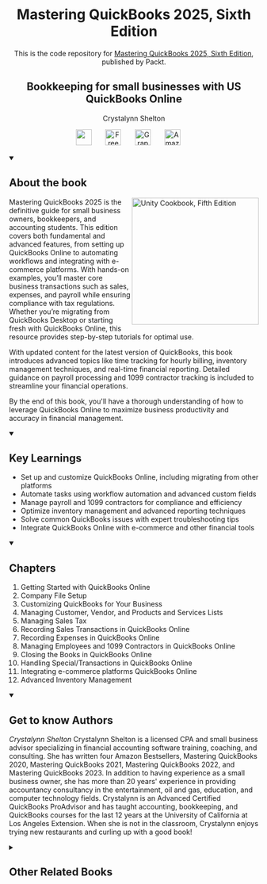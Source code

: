 <h1 align="center">
Mastering QuickBooks 2025, Sixth Edition</h1>
<p align="center">This is the code repository for <a href ="https://www.packtpub.com/en-us/product/mastering-quickbooks-2025-sixth-edition/9781836649977"> Mastering QuickBooks 2025, Sixth Edition</a>, published by Packt.
</p>

<h2 align="center">
Bookkeeping for small businesses with US QuickBooks Online
</h2>
<p align="center">
Crystalynn Shelton</p>

<p align="center">
   <a href="https://packt.link/powerusers" alt="Discord" title="Learn more on the Discord server"><img width="32px" src="https://cliply.co/wp-content/uploads/2021/08/372108630_DISCORD_LOGO_400.gif"/></a>
  &#8287;&#8287;&#8287;&#8287;&#8287;
  <a href="https://packt.link/free-ebook/9781836649977"><img width="32px" alt="Free PDF" title="Free PDF" src="https://cdn-icons-png.flaticon.com/512/4726/4726010.png"/></a>
 &#8287;&#8287;&#8287;&#8287;&#8287;
  <a href="https://packt.link/gbp/9781836649977"><img width="32px" alt="Graphic Bundle" title="Graphic Bundle" src="https://cdn-icons-png.flaticon.com/512/2659/2659360.png"/></a>
  &#8287;&#8287;&#8287;&#8287;&#8287;
   <a href="https://www.amazon.in/Mastering-QuickBooks-2025-Bookkeeping-businesses-ebook/dp/B0D5BS5SQC"><img width="32px" alt="Amazon" title="Get your copy" src="https://cdn-icons-png.flaticon.com/512/15466/15466027.png"/></a>
  &#8287;&#8287;&#8287;&#8287;&#8287;
</p>
<details open> 
  <summary><h2>About the book</summary>
<a href="https://www.packtpub.com/product/unity-cookbook-fifth-edition/9781805123026">
<img src="https://content.packt.com/B31798/cover_image_small.jpg" alt="Unity Cookbook, Fifth Edition" height="256px" align="right">
</a>
Mastering QuickBooks 2025 is the definitive guide for small business owners, bookkeepers, and accounting students. This edition covers both fundamental and advanced features, from setting up QuickBooks Online to automating workflows and integrating with e-commerce platforms. With hands-on examples, you’ll master core business transactions such as sales, expenses, and payroll while ensuring compliance with tax regulations. Whether you’re migrating from QuickBooks Desktop or starting fresh with QuickBooks Online, this resource provides step-by-step tutorials for optimal use.

With updated content for the latest version of QuickBooks, this book introduces advanced topics like time tracking for hourly billing, inventory management techniques, and real-time financial reporting. Detailed guidance on payroll processing and 1099 contractor tracking is included to streamline your financial operations.

By the end of this book, you'll have a thorough understanding of how to leverage QuickBooks Online to maximize business productivity and accuracy in financial management.</details>
<details open> 
  <summary><h2>Key Learnings</summary>
<ul>

<li>Set up and customize QuickBooks Online, including migrating from other platforms</li>

<li>Automate tasks using workflow automation and advanced custom fields</li>

<li>Manage payroll and 1099 contractors for compliance and efficiency</li>

<li>Optimize inventory management and advanced reporting techniques</li>

<li>Solve common QuickBooks issues with expert troubleshooting tips</li>

<li>Integrate QuickBooks Online with e-commerce and other financial tools</li>

</ul>

  </details>

<details open> 
  <summary><h2>Chapters</summary>
     
<ol>

  <li>Getting Started with QuickBooks Online</li>

  <li>Company File Setup</li>

  <li>Customizing QuickBooks for Your Business</li>

  <li>Managing Customer, Vendor, and Products and Services Lists</li>

  <li>Managing Sales Tax</li>

  <li>Recording Sales Transactions in QuickBooks Online</li>

  <li>Recording Expenses in QuickBooks Online</li>

  <li>Managing Employees and 1099 Contractors in QuickBooks Online</li>

  <li>Closing the Books in QuickBooks Online</li>

  <li>Handling Special/Transactions in QuickBooks Online</li>

  <li>Integrating e-commerce platforms QuickBooks Online</li>

  <li>Advanced Inventory Management</li>

</ol>

</details>



    


<details open> 
  <summary><h2>Get to know Authors</h2></summary>

_Crystalynn Shelton_ Crystalynn Shelton is a licensed CPA and small business advisor specializing in financial accounting software training, coaching, and consulting. She has written four Amazon Bestsellers, Mastering QuickBooks 2020, Mastering QuickBooks 2021, Mastering QuickBooks 2022, and Mastering QuickBooks 2023. In addition to having experience as a small business owner, she has more than 20 years' experience in providing accountancy consultancy in the entertainment, oil and gas, education, and computer technology fields. Crystalynn is an Advanced Certified QuickBooks ProAdvisor and has taught accounting, bookkeeping, and QuickBooks courses for the last 12 years at the University of California at Los Angeles Extension. When she is not in the classroom, Crystalynn enjoys trying new restaurants and curling up with a good book!



</details>
<details> 
  <summary><h2>Other Related Books</h2></summary>
<ul>

  <li><a href="https://www.packtpub.com/en-us/product/learn-microsoft-power-apps-second-edition/9781801070645">Learn Microsoft Power Apps, Second Edition</a></li>

  <li><a href="https://www.packtpub.com/en-us/product/mastering-microsoft-dynamics-365-business-central-second-edition/9781837630646">Mastering Microsoft Dynamics 365 Business Central, Second Edition</a></li>

  <li><a href="https://www.packtpub.com/en-us/product/microsoft-power-apps-cookbook-third-edition/9781835465158">Microsoft Power Apps Cookbook, Third Edition</a></li>
 
</ul>

</details>

